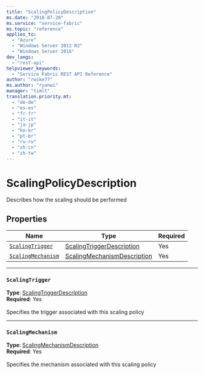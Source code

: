```yaml
---
title: "ScalingPolicyDescription"
ms.date: "2018-07-20"
ms.service: "service-fabric"
ms.topic: "reference"
applies_to: 
  - "Azure"
  - "Windows Server 2012 R2"
  - "Windows Server 2016"
dev_langs: 
  - "rest-api"
helpviewer_keywords: 
  - "Service Fabric REST API Reference"
author: "rwike77"
ms.author: "ryanwi"
manager: "timlt"
translation.priority.mt: 
  - "de-de"
  - "es-es"
  - "fr-fr"
  - "it-it"
  - "ja-jp"
  - "ko-kr"
  - "pt-br"
  - "ru-ru"
  - "zh-cn"
  - "zh-tw"
---
```

# ScalingPolicyDescription

Describes how the scaling should be performed

## Properties
| Name | Type | Required |
| --- | --- | --- |
| [`ScalingTrigger`](#scalingtrigger) | [ScalingTriggerDescription](sfclient-v63-model-scalingtriggerdescription.md) | Yes |
| [`ScalingMechanism`](#scalingmechanism) | [ScalingMechanismDescription](sfclient-v63-model-scalingmechanismdescription.md) | Yes |

____
### `ScalingTrigger`
__Type__: [ScalingTriggerDescription](sfclient-v63-model-scalingtriggerdescription.md) <br/>
__Required__: Yes<br/>
<br/>
Specifies the trigger associated with this scaling policy

____
### `ScalingMechanism`
__Type__: [ScalingMechanismDescription](sfclient-v63-model-scalingmechanismdescription.md) <br/>
__Required__: Yes<br/>
<br/>
Specifies the mechanism associated with this scaling policy
